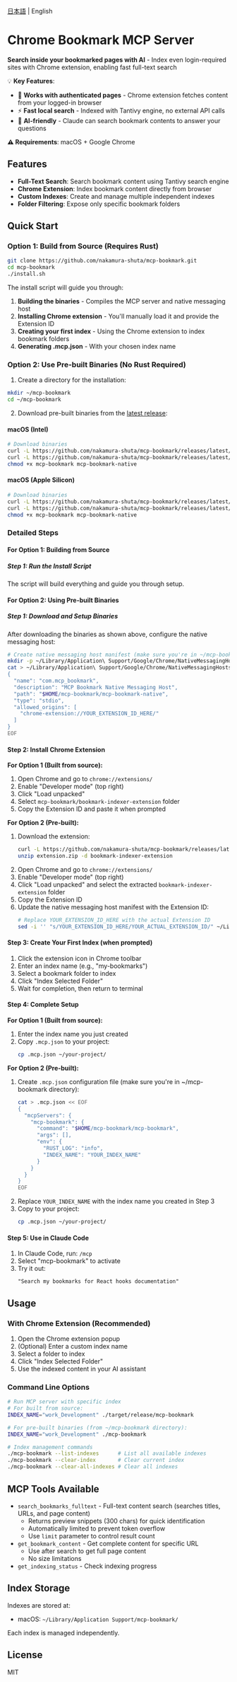 [日本語](README.ja.md) | English

# Chrome Bookmark MCP Server

**Search inside your bookmarked pages with AI** - Index even login-required sites with Chrome extension, enabling fast full-text search

💡 **Key Features**:

- 🔐 **Works with authenticated pages** - Chrome extension fetches content from your logged-in browser
- ⚡ **Fast local search** - Indexed with Tantivy engine, no external API calls
- 🎯 **AI-friendly** - Claude can search bookmark contents to answer your questions

**⚠️ Requirements**: macOS + Google Chrome

## Features

- **Full-Text Search**: Search bookmark content using Tantivy search engine
- **Chrome Extension**: Index bookmark content directly from browser
- **Custom Indexes**: Create and manage multiple independent indexes
- **Folder Filtering**: Expose only specific bookmark folders

## Quick Start

### Option 1: Build from Source (Requires Rust)

```bash
git clone https://github.com/nakamura-shuta/mcp-bookmark.git
cd mcp-bookmark
./install.sh
```

The install script will guide you through:

1. **Building the binaries** - Compiles the MCP server and native messaging host
2. **Installing Chrome extension** - You'll manually load it and provide the Extension ID
3. **Creating your first index** - Using the Chrome extension to index bookmark folders
4. **Generating .mcp.json** - With your chosen index name

### Option 2: Use Pre-built Binaries (No Rust Required)

1. Create a directory for the installation:
```bash
mkdir ~/mcp-bookmark
cd ~/mcp-bookmark
```

2. Download pre-built binaries from the [latest release](https://github.com/nakamura-shuta/mcp-bookmark/releases/latest):

#### macOS (Intel)
```bash
# Download binaries
curl -L https://github.com/nakamura-shuta/mcp-bookmark/releases/latest/download/mcp-bookmark-darwin-x64 -o mcp-bookmark
curl -L https://github.com/nakamura-shuta/mcp-bookmark/releases/latest/download/mcp-bookmark-darwin-x64-native -o mcp-bookmark-native
chmod +x mcp-bookmark mcp-bookmark-native
```

#### macOS (Apple Silicon)
```bash
# Download binaries
curl -L https://github.com/nakamura-shuta/mcp-bookmark/releases/latest/download/mcp-bookmark-darwin-arm64 -o mcp-bookmark
curl -L https://github.com/nakamura-shuta/mcp-bookmark/releases/latest/download/mcp-bookmark-darwin-arm64-native -o mcp-bookmark-native
chmod +x mcp-bookmark mcp-bookmark-native
```

### Detailed Steps

#### For Option 1: Building from Source

##### Step 1: Run the Install Script

The script will build everything and guide you through setup.

#### For Option 2: Using Pre-built Binaries

##### Step 1: Download and Setup Binaries

After downloading the binaries as shown above, configure the native messaging host:

```bash
# Create native messaging host manifest (make sure you're in ~/mcp-bookmark directory)
mkdir -p ~/Library/Application\ Support/Google/Chrome/NativeMessagingHosts/
cat > ~/Library/Application\ Support/Google/Chrome/NativeMessagingHosts/com.mcp_bookmark.json << EOF
{
  "name": "com.mcp_bookmark",
  "description": "MCP Bookmark Native Messaging Host",
  "path": "$HOME/mcp-bookmark/mcp-bookmark-native",
  "type": "stdio",
  "allowed_origins": [
    "chrome-extension://YOUR_EXTENSION_ID_HERE/"
  ]
}
EOF
```

#### Step 2: Install Chrome Extension

**For Option 1 (Built from source):**
1. Open Chrome and go to `chrome://extensions/`
2. Enable "Developer mode" (top right)
3. Click "Load unpacked"
4. Select `mcp-bookmark/bookmark-indexer-extension` folder
5. Copy the Extension ID and paste it when prompted

**For Option 2 (Pre-built):**
1. Download the extension: 
   ```bash
   curl -L https://github.com/nakamura-shuta/mcp-bookmark/releases/latest/download/bookmark-indexer-chrome-extension.zip -o extension.zip
   unzip extension.zip -d bookmark-indexer-extension
   ```
2. Open Chrome and go to `chrome://extensions/`
3. Enable "Developer mode" (top right)
4. Click "Load unpacked" and select the extracted `bookmark-indexer-extension` folder
5. Copy the Extension ID
6. Update the native messaging host manifest with the Extension ID:
   ```bash
   # Replace YOUR_EXTENSION_ID_HERE with the actual Extension ID
   sed -i '' "s/YOUR_EXTENSION_ID_HERE/YOUR_ACTUAL_EXTENSION_ID/" ~/Library/Application\ Support/Google/Chrome/NativeMessagingHosts/com.mcp_bookmark.json
   ```

#### Step 3: Create Your First Index (when prompted)

1. Click the extension icon in Chrome toolbar
2. Enter an index name (e.g., "my-bookmarks")
3. Select a bookmark folder to index
4. Click "Index Selected Folder"
5. Wait for completion, then return to terminal

#### Step 4: Complete Setup

**For Option 1 (Built from source):**
1. Enter the index name you just created
2. Copy `.mcp.json` to your project:
   ```bash
   cp .mcp.json ~/your-project/
   ```

**For Option 2 (Pre-built):**
1. Create `.mcp.json` configuration file (make sure you're in ~/mcp-bookmark directory):
   ```bash
   cat > .mcp.json << EOF
   {
     "mcpServers": {
       "mcp-bookmark": {
         "command": "$HOME/mcp-bookmark/mcp-bookmark",
         "args": [],
         "env": {
           "RUST_LOG": "info",
           "INDEX_NAME": "YOUR_INDEX_NAME"
         }
       }
     }
   }
   EOF
   ```
2. Replace `YOUR_INDEX_NAME` with the index name you created in Step 3
3. Copy to your project:
   ```bash
   cp .mcp.json ~/your-project/
   ```

#### Step 5: Use in Claude Code

1. In Claude Code, run: `/mcp`
2. Select "mcp-bookmark" to activate
3. Try it out:
   ```
   "Search my bookmarks for React hooks documentation"
   ```

## Usage

### With Chrome Extension (Recommended)

1. Open the Chrome extension popup
2. (Optional) Enter a custom index name
3. Select a folder to index
4. Click "Index Selected Folder"
5. Use the indexed content in your AI assistant

### Command Line Options

```bash
# Run MCP server with specific index
# For built from source:
INDEX_NAME="work_Development" ./target/release/mcp-bookmark

# For pre-built binaries (from ~/mcp-bookmark directory):
INDEX_NAME="work_Development" ./mcp-bookmark

# Index management commands
./mcp-bookmark --list-indexes      # List all available indexes
./mcp-bookmark --clear-index       # Clear current index  
./mcp-bookmark --clear-all-indexes # Clear all indexes
```

## MCP Tools Available

- `search_bookmarks_fulltext` - Full-text content search (searches titles, URLs, and page content)
  - Returns preview snippets (300 chars) for quick identification
  - Automatically limited to prevent token overflow
  - Use `limit` parameter to control result count
- `get_bookmark_content` - Get complete content for specific URL
  - Use after search to get full page content
  - No size limitations
- `get_indexing_status` - Check indexing progress

## Index Storage

Indexes are stored at:

- macOS: `~/Library/Application Support/mcp-bookmark/`

Each index is managed independently.

## License

MIT
